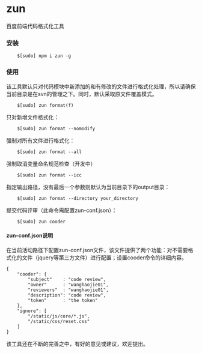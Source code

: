# zun

百度前端代码格式化工具

### 安装

```
    $[sudo] npm i zun -g
```
### 使用

该工具默认只对代码模块中新添加的和有修改的文件进行格式化处理，所以请确保当前目录是在svn的管理之下。同时，默认采取原文件覆盖模式。

```
    $[sudo] zun format(f)
```

只对新增文件格式化：

```
    $[sudo] zun format --nomodify
```

强制对所有文件进行格式化：

```
    $[sudo] zun format --all
```

强制取消变量命名规范检查（开发中）

```
    $[sudo] zun format --icc
```

指定输出路径，没有最后一个参数则默认为当前目录下的output目录：

```
    $[sudo] zun format --directory your_directory
```

提交代码评审（此命令需配置zun-conf.json）：

```
    $[sudo] zun cooder
```

#### zun-conf.json说明

在当前活动路径下配置zun-conf.json文件，该文件提供了两个功能：对不需要格式化的文件（jquery等第三方文件）进行配置；设置cooder命令的详细内容。

```
{
    "cooder": {
        "subject"    : "code review",
        "owner"      : "wanghaojie01",
        "reviewers"  : "wanghaojie01",
        "description": "code review",
        "token"      : "the token"
    },
    "ignore": [
        "/static/js/core/*.js",
        "/static/css/reset.css"
    ]
}
```

该工具还在不断的完善之中，有好的意见或建议，欢迎提出。